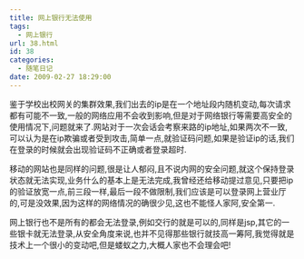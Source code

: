 ```yaml
---
title: 网上银行无法使用
tags:
  - 网上银行
url: 38.html
id: 38
categories:
  - 随笔日记
date: 2009-02-27 18:29:00
---
```


鉴于学校出校网关的集群效果,我们出去的ip是在一个地址段内随机变动,每次请求都有可能不一致,一般的网络应用不会收到影响,但是对于网络银行等需要高安全的使用情况下,问题就来了.网站对于一次会话会考察来路的ip地址,如果两次不一致,可以认为是在ip欺骗或者受到攻击,简单一点,就验证码问题,如果是验证ip的话,我们在登录的时候就会出现验证码不正确或者登录超时.

移动的网站也是同样的问题,很是让人郁闷,且不说内网的安全问题,就这个保持登录状态就无法实现,业务什么的基本上是无法完成,我曾经还给移动提过意见,只要把ip的验证放宽一点,前三段一样,最后一段不做限制,我们应该是可以登录网上营业厅的,可是没效果,因为这样的网络情况的确很少见,这也不能怪人家阿,安全第一.

网上银行也不是所有的都会无法登录,例如交行的就是可以的,同样是jsp,其它的一些银卡就无法登录,从安全角度来说,也并不见得那些银行就技高一筹阿,我觉得就是技术上一个很小的变动吧,但是蝼蚁之力,大概人家也不会理会吧!